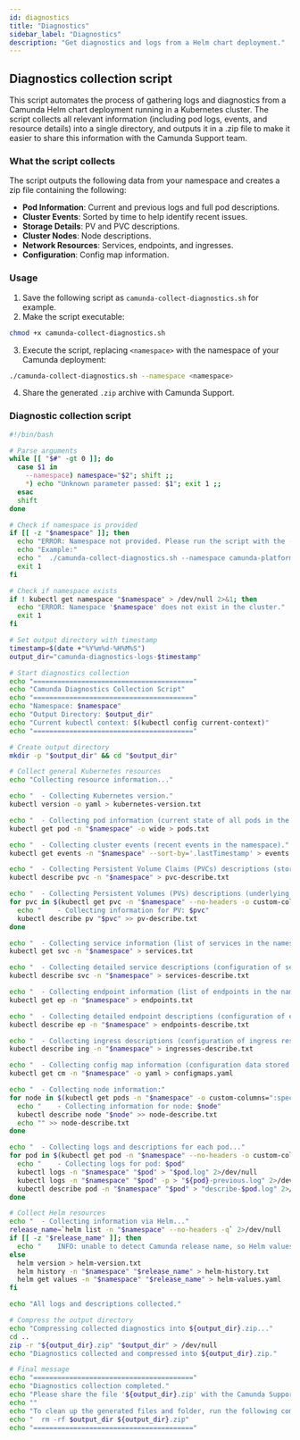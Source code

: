 ```yaml
---
id: diagnostics
title: "Diagnostics"
sidebar_label: "Diagnostics"
description: "Get diagnostics and logs from a Helm chart deployment."
---
```


## Diagnostics collection script

This script automates the process of gathering logs and diagnostics from a Camunda Helm chart deployment running in a Kubernetes cluster. The script collects all relevant information (including pod logs, events, and resource details) into a single directory, and outputs it in a .zip file to make it easier to share this information with the Camunda Support team.

### What the script collects

The script outputs the following data from your namespace and creates a zip file containing the following:

- **Pod Information**: Current and previous logs and full pod descriptions.
- **Cluster Events**: Sorted by time to help identify recent issues.
- **Storage Details**: PV and PVC descriptions.
- **Cluster Nodes**: Node descriptions.
- **Network Resources**: Services, endpoints, and ingresses.
- **Configuration**: Config map information.

### Usage

1. Save the following script as `camunda-collect-diagnostics.sh` for example.
2. Make the script executable:

```bash
chmod +x camunda-collect-diagnostics.sh
```

3. Execute the script, replacing `<namespace>` with the namespace of your Camunda deployment:

```bash
./camunda-collect-diagnostics.sh --namespace <namespace>
```

4. Share the generated `.zip` archive with Camunda Support.

### Diagnostic collection script

```bash
#!/bin/bash

# Parse arguments
while [[ "$#" -gt 0 ]]; do
  case $1 in
    --namespace) namespace="$2"; shift ;;
    *) echo "Unknown parameter passed: $1"; exit 1 ;;
  esac
  shift
done

# Check if namespace is provided
if [[ -z "$namespace" ]]; then
  echo "ERROR: Namespace not provided. Please run the script with the --namespace parameter."
  echo "Example:"
  echo "  ./camunda-collect-diagnostics.sh --namespace camunda-platform"
  exit 1
fi

# Check if namespace exists
if ! kubectl get namespace "$namespace" > /dev/null 2>&1; then
  echo "ERROR: Namespace '$namespace' does not exist in the cluster."
  exit 1
fi

# Set output directory with timestamp
timestamp=$(date +"%Y%m%d-%H%M%S")
output_dir="camunda-diagnostics-logs-$timestamp"

# Start diagnostics collection
echo "========================================"
echo "Camunda Diagnostics Collection Script"
echo "========================================"
echo "Namespace: $namespace"
echo "Output Directory: $output_dir"
echo "Current kubectl context: $(kubectl config current-context)"
echo "========================================"

# Create output directory
mkdir -p "$output_dir" && cd "$output_dir"

# Collect general Kubernetes resources
echo "Collecting resource information..."

echo "  - Collecting Kubernetes version."
kubectl version -o yaml > kubernetes-version.txt

echo "  - Collecting pod information (current state of all pods in the namespace)."
kubectl get pod -n "$namespace" -o wide > pods.txt

echo "  - Collecting cluster events (recent events in the namespace)."
kubectl get events -n "$namespace" --sort-by='.lastTimestamp' > events.txt

echo "  - Collecting Persistent Volume Claims (PVCs) descriptions (storage claims in the namespace)."
kubectl describe pvc -n "$namespace" > pvc-describe.txt

echo "  - Collecting Persistent Volumes (PVs) descriptions (underlying storage volumes)."
for pvc in $(kubectl get pvc -n "$namespace" --no-headers -o custom-columns=":spec.volumeName"); do
  echo "    - Collecting information for PV: $pvc"
  kubectl describe pv "$pvc" >> pv-describe.txt
done

echo "  - Collecting service information (list of services in the namespace)."
kubectl get svc -n "$namespace" > services.txt

echo "  - Collecting detailed service descriptions (configuration of services)."
kubectl describe svc -n "$namespace" > services-describe.txt

echo "  - Collecting endpoint information (list of endpoints in the namespace)."
kubectl get ep -n "$namespace" > endpoints.txt

echo "  - Collecting detailed endpoint descriptions (configuration of endpoints)."
kubectl describe ep -n "$namespace" > endpoints-describe.txt

echo "  - Collecting ingress descriptions (configuration of ingress resources)."
kubectl describe ing -n "$namespace" > ingresses-describe.txt

echo "  - Collecting config map information (configuration data stored in the namespace)."
kubectl get cm -n "$namespace" -o yaml > configmaps.yaml

echo "  - Collecting node information:"
for node in $(kubectl get pods -n "$namespace" -o custom-columns=":spec.nodeName" --no-headers | sort | uniq); do
  echo "    - Collecting information for node: $node"
  kubectl describe node "$node" >> node-describe.txt
  echo "" >> node-describe.txt
done

echo "  - Collecting logs and descriptions for each pod..."
for pod in $(kubectl get pod -n "$namespace" --no-headers -o custom-columns=":metadata.name"); do
  echo "    - Collecting logs for pod: $pod"
  kubectl logs -n "$namespace" "$pod" > "$pod.log" 2>/dev/null
  kubectl logs -n "$namespace" "$pod" -p > "${pod}-previous.log" 2>/dev/null
  kubectl describe pod -n "$namespace" "$pod" > "describe-$pod.log" 2>/dev/null
done

# Collect Helm resources
echo "  - Collecting information via Helm..."
release_name=`helm list -n "$namespace" --no-headers -q` 2>/dev/null
if [[ -z "$release_name" ]]; then
  echo "    INFO: unable to detect Camunda release name, so Helm values.yaml will not be collected. Install \"helm\" command, make it available in the PATH and re-run the script. (Alternatively, upload \"values.yaml\" separately)"
else
  helm version > helm-version.txt
  helm history -n "$namespace" "$release_name" > helm-history.txt
  helm get values -n "$namespace" "$release_name" > helm-values.yaml
fi

echo "All logs and descriptions collected."

# Compress the output directory
echo "Compressing collected diagnostics into ${output_dir}.zip..."
cd ..
zip -r "${output_dir}.zip" "$output_dir" > /dev/null
echo "Diagnostics collected and compressed into ${output_dir}.zip."

# Final message
echo "========================================"
echo "Diagnostics collection completed."
echo "Please share the file '${output_dir}.zip' with the Camunda Support team."
echo ""
echo "To clean up the generated files and folder, run the following command:"
echo "  rm -rf $output_dir ${output_dir}.zip"
echo "========================================"
```
